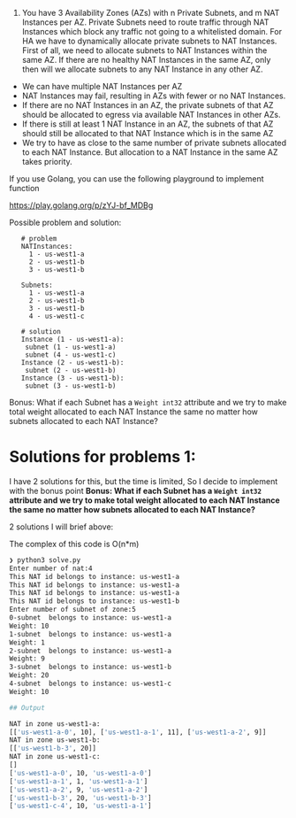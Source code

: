 1. You have 3 Availability Zones (AZs) with n Private Subnets, and m NAT Instances per AZ. Private Subnets need to route traffic through NAT Instances which block any traffic not going to a whitelisted domain. 
For HA we have to dynamically allocate private subnets to NAT Instances. First of all, we need to allocate subnets to NAT Instances within the same AZ. If there are no healthy NAT Instances in the same AZ, only then will we allocate subnets to any NAT Instance in any other AZ.

- We can have multiple NAT Instances per AZ
- NAT Instances may fail, resulting in AZs with fewer or no NAT Instances. 
- If there are no NAT Instances in an AZ, the private subnets of that AZ should be allocated to egress via available NAT Instances in other AZs. 
- If there is still at least 1 NAT Instance in an AZ, the subnets of that AZ should still be allocated to that NAT Instance which is in the same AZ
- We try to have as close to the same number of private subnets allocated to each NAT Instance. But allocation to a NAT Instance in the same AZ takes priority.

If you use Golang, you can use the following playground to implement function

https://play.golang.org/p/zYJ-bf_MDBg

Possible problem and solution:
   
```
   # problem
   NATInstances:
     1 - us-west1-a
     2 - us-west1-b
     3 - us-west1-b
   
   Subnets:
     1 - us-west1-a
     2 - us-west1-b
     3 - us-west1-b
     4 - us-west1-c
   
   # solution
   Instance (1 - us-west1-a):
	subnet (1 - us-west1-a)
	subnet (4 - us-west1-c)
   Instance (2 - us-west1-b):
	subnet (2 - us-west1-b)
   Instance (3 - us-west1-b):
	subnet (3 - us-west1-b)
```
 Bonus: What if each Subnet has a `Weight int32` attribute and we try to make total weight allocated to each NAT Instance the same no matter how subnets allocated to each NAT Instance?

# Solutions for problems 1:



I have 2 solutions for this, but the time is limited, So I decide to implement with the bonus point **Bonus: What if each Subnet has a `Weight int32` attribute and we try to make total weight allocated to each NAT Instance the same no matter how subnets allocated to each NAT Instance?**

2 solutions I will brief above:


The complex of this code is O(n*m)
```bash
❯ python3 solve.py
Enter number of nat:4
This NAT id belongs to instance: us-west1-a
This NAT id belongs to instance: us-west1-a
This NAT id belongs to instance: us-west1-a
This NAT id belongs to instance: us-west1-b
Enter number of subnet of zone:5
0-subnet  belongs to instance: us-west1-a
Weight: 10
1-subnet  belongs to instance: us-west1-a
Weight: 1
2-subnet  belongs to instance: us-west1-a
Weight: 9
3-subnet  belongs to instance: us-west1-b
Weight: 20
4-subnet  belongs to instance: us-west1-c
Weight: 10

## Output

NAT in zone us-west1-a:
[['us-west1-a-0', 10], ['us-west1-a-1', 11], ['us-west1-a-2', 9]]
NAT in zone us-west1-b:
[['us-west1-b-3', 20]]
NAT in zone us-west1-c:
[]
['us-west1-a-0', 10, 'us-west1-a-0']
['us-west1-a-1', 1, 'us-west1-a-1']
['us-west1-a-2', 9, 'us-west1-a-2']
['us-west1-b-3', 20, 'us-west1-b-3']
['us-west1-c-4', 10, 'us-west1-a-1']
```
